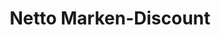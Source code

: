 ---
title: "Netto Marken-Discount"
url: /wernberg-koeblitz/netto-marken-discount/
shop: Supermarkt
---